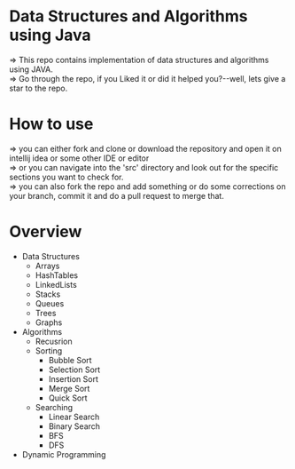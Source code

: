 # Data Structures and Algorithms using Java
=> This repo contains implementation of data structures and algorithms using JAVA.</br>
=> Go  through the repo, if you Liked it or did it helped you?--well, lets give a star to the repo.
# How to use
=> you can either fork and clone or download the repository and open it on intellij idea or some other IDE or editor</br>
=> or you can navigate into the 'src' directory and look out for the specific sections you want to check for.</br>
=> you can also fork the repo and add something or do some corrections on your branch, commit it and do a pull request to merge that.
# Overview
<ul>
<li>
Data Structures
<ul>
<li>Arrays</li>
<li>HashTables</li>
<li>LinkedLists</li>
<li>Stacks</li>
<li>Queues</li>
<li>Trees</li>
<li>Graphs</li>
</ul>
</li>
<li>
Algorithms
<ul>
<li>Recusrion</li>
<li>Sorting<ul>
<li>Bubble Sort</li>
<li>Selection Sort</li>
<li>Insertion Sort</li>
<li>Merge Sort</li>
<li>Quick Sort</li>
</ul>
</li>
<li>Searching<ul>
<li>Linear Search</li>
<li>Binary Search</li>
<li>BFS</li>
<li>DFS</li>
</ul></li>
</ul>
</li>
<li>Dynamic Programming</li>
</ul>

